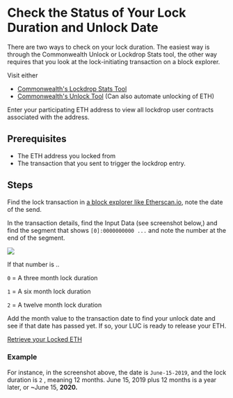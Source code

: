 # Check the Status of Your Lock Duration and Unlock Date

There are two ways to check on your lock duration. The easiest way is through the Commonwealth Unlock or Lockdrop Stats tool, the other way requires that you look at the lock-initiating transaction on a block explorer.

Visit either

- [Commonwealth's Lockdrop Stats Tool](https://commonwealth.im/edgeware/stats)
- [Commonwealth's Unlock Tool](https://commonwealth.im/edgeware/unlock) (Can also automate unlocking of ETH)

Enter your participating ETH address to view all lockdrop user contracts associated with the address.

## Prerequisites

- The ETH address you locked from
- The transaction that you sent to trigger the lockdrop entry.

## Steps

Find the lock transaction in [a block explorer like Etherscan.io](http://etherscan.io), note the date of the send.

In the transaction details, find the Input Data (see screenshot below,) and find the segment that shows `[0]:0000000000 ...` and note the number at the end of the segment.

![](/img/screen-shot-2020-02-13-at-12.02.31-pm.png)

If that number is ..

`0` = A three month lock duration

`1` = A six month lock duration

`2` = A twelve month lock duration

Add the month value to the transaction date to find your unlock date and see if that date has passed yet. If so, your LUC is ready to release your ETH.

[Retrieve your Locked ETH](edgeware-stack/lockdrop/retrieve-your-eth/README.md)

### Example

For instance, in the screenshot above, the date is `June-15-2019`, and the lock duration is `2` , meaning 12 months. June 15, 2019 plus 12 months is a year later, or \~June 15, **2020.**
